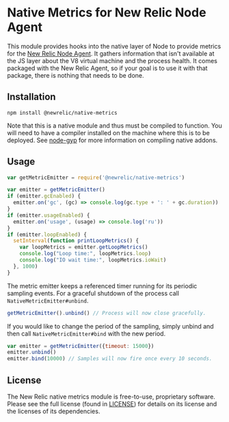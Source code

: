 
# Native Metrics for New Relic Node Agent

This module provides hooks into the native layer of Node to provide metrics for
the [New Relic Node Agent](https://www.npmjs.com/package/newrelic). It gathers
information that isn't available at the JS layer about the V8 virtual machine
and the process health. It comes packaged with the New Relic Agent, so if your
goal is to use it with that package, there is nothing that needs to be done.

## Installation

`npm install @newrelic/native-metrics`

Note that this is a native module and thus must be compiled to function. You
will need to have a compiler installed on the machine where this is to be
deployed. See [node-gyp](https://www.npmjs.com/package/node-gyp#installation)
for more information on compiling native addons.

## Usage

```js
var getMetricEmitter = require('@newrelic/native-metrics')

var emitter = getMetricEmitter()
if (emitter.gcEnabled) {
  emitter.on('gc', (gc) => console.log(gc.type + ': ' + gc.duration))
}
if (emitter.usageEnabled) {
  emitter.on('usage', (usage) => console.log('ru'))
}
if (emitter.loopEnabled) {
  setInterval(function printLoopMetrics() {
    var loopMetrics = emitter.getLoopMetrics()
    console.log("Loop time:", loopMetrics.loop)
    console.log("IO wait time:", loopMetrics.ioWait)
  }, 1000)
}
```

The metric emitter keeps a referenced timer running for its periodic sampling
events. For a graceful shutdown of the process call `NativeMetricEmitter#unbind`.

```js
getMetricEmitter().unbind() // Process will now close gracefully.
```

If you would like to change the period of the sampling, simply unbind and then
call `NativeMetricEmitter#bind` with the new period.

```js
var emitter = getMetricEmitter({timeout: 15000})
emitter.unbind()
emitter.bind(10000) // Samples will now fire once every 10 seconds.
```

## License

The New Relic native metrics module is free-to-use, proprietary software. Please
see the full license (found in [LICENSE](LICENSE)) for details on its license
and the licenses of its dependencies.
